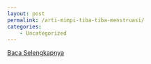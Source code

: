 ```yaml
---
layout: post
permalink: /arti-mimpi-tiba-tiba-menstruasi/
categories:
    - Uncategorized
---
```


[Baca Selengkapnya](/02)